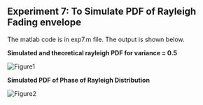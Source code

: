 ## Experiment 7: To Simulate PDF of Rayleigh Fading envelope

The matlab code is in exp7.m file. The output is shown below.

**Simulated and theoretical rayleigh PDF for variance = 0.5**

![Figure1](https://github.com/smitshah99/Wireless-and-Mobile-Communication/blob/main/Exp7%20-%20Rayleigh%20Fading%20Envelope/Figure1.jpg)

**Simulated PDF of Phase of Rayleigh Distribution**

![Figure2](https://github.com/smitshah99/Wireless-and-Mobile-Communication/blob/main/Exp7%20-%20Rayleigh%20Fading%20Envelope/Figure2.jpg)

